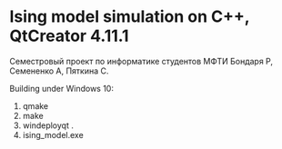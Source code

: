 # Ising model simulation on C++, QtCreator 4.11.1

Семестровый проект по информатике студентов МФТИ Бондаря Р, Семененко А, Пяткина С.

Building under Windows 10:
1) qmake
2) make
3) windeployqt .
4) ising_model.exe
